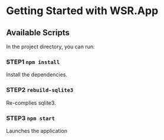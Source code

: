 # Getting Started with WSR.App

## Available Scripts

In the project directory, you can run:

### STEP1 `npm install`

Install the dependencies.

### STEP2 `rebuild-sqlite3`

Re-complies sqlite3.

### STEP3 `npm start`

Launches the application
